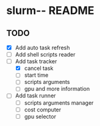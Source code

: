 # slurm-- README


## TODO

- [X] Add auto task refresh
- [ ] Add shell scripts reader
- [ ] Add task tracker
  - [X] cancel task
  - [ ] start time
  - [ ] scripts arguments
  - [ ] gpu and more information
- [ ] Add task runner
  - [ ] scripts arguments manager
  - [ ] cost computer
  - [ ] gpu selector
